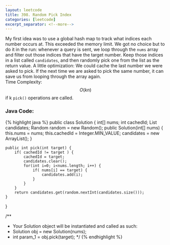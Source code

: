 ```yaml
---
layout: leetcode
title: 398. Random Pick Index
categories: [leetcode]
excerpt_separator: <!--more-->
---
```

My first idea was to use a global hash map to track what indices each number occurs at. This exceeded the memory limit.
We got no choice but to do it in the run: whenever a query is sent, we loop through the `nums` array and filter out those indices that have the target number. Keep those indices in a list called `candidates`, and then randomly pick one from the list as the return value.
A little optimization: We could cache the last number we were asked to pick. If the next time we are asked to pick the same number, it can save us from looping through the array again.  
Time Complexity: $$O(kn)$$ if k `pick()` operations are called.
<!--more-->

### Java Code:
{% highlight java %}
public class Solution {
    int[] nums;
    int cachedId;
    List<Integer> candidates;
    Random random = new Random();
    public Solution(int[] nums) {
        this.nums = nums;
        this.cachedId = Integer.MIN_VALUE;
        candidates = new ArrayList<Integer>();
    }
    
    public int pick(int target) {
        if( cachedId != target ) {
            cachedId = target;
            candidates.clear();
            for(int i=0; i<nums.length; i++) {
                if( nums[i] == target) {
                    candidates.add(i);
                }
            }
        }
        return candidates.get(random.nextInt(candidates.size()));
    }
}

/**
 * Your Solution object will be instantiated and called as such:
 * Solution obj = new Solution(nums);
 * int param_1 = obj.pick(target);
 */
{% endhighlight %}
<div
  class="fb-like"
  data-share="true"
  data-width="450"
  data-show-faces="true">
</div>
<div class="fb-comments" data-href="https://tyge318.github.io/{{page.title}}/" data-numposts="10"></div>
